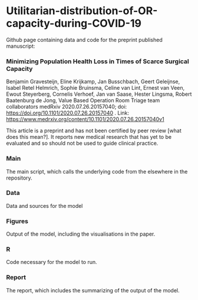 # Utilitarian-distribution-of-OR-capacity-during-COVID-19
 Github page containing data and code for the preprint published manuscript:

### Minimizing Population Health Loss in Times of Scarce Surgical Capacity
Benjamin Gravesteijn, Eline Krijkamp, Jan Busschbach, Geert Geleijnse, Isabel Retel Helmrich, Sophie Bruinsma, Celine van Lint, Ernest van Veen, Ewout Steyerberg, Cornelis Verhoef, Jan van Saase, Hester Lingsma, Robert Baatenburg de Jong, Value Based Operation Room Triage team collaborators
medRxiv 2020.07.26.20157040; doi: https://doi.org/10.1101/2020.07.26.20157040 . Link: https://www.medrxiv.org/content/10.1101/2020.07.26.20157040v1

This article is a preprint and has not been certified by peer review [what does this mean?]. It reports new medical research that has yet to be evaluated and so should not be used to guide clinical practice.


### Main
The main script, which calls the underlying code from the elsewhere in the repository.
 
### Data
Data and sources for the model

### Figures
Output of the model, including the visualisations in the paper.

### R
Code necessary for the model to run.

### Report
The report, which includes the summarizing of the output of the model.



